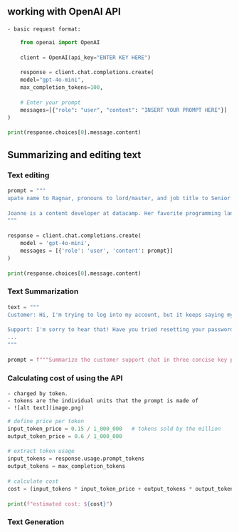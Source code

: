 ## working with OpenAI API
    - basic request format:
```Python
    from openai import OpenAI

    client = OpenAI(api_key="ENTER KEY HERE")
    
    response = client.chat.completions.create(
    model="gpt-4o-mini",
    max_completion_tokens=100,
  
    # Enter your prompt
    messages=[{"role": "user", "content": "INSERT YOUR PROMPT HERE"}]
)

print(response.choices[0].message.content)
```

## Summarizing and editing text

### Text editing
```Python
prompt = """
upate name to Ragnar, pronouns to lord/master, and job title to Senior Dragon Slayer in the following text:

Joanne is a content developer at datacamp. Her favorite programming language is R, which she uses for statistical analysis.
"""

response = client.chat.completions.create(
    model = 'gpt-4o-mini',
    messages = [{'role': 'user', 'content': prompt}]
)

print(response.choices[0].message.content)
```
### Text Summarization
```Python
text = """
Customer: Hi, I'm trying to log into my account, but it keeps saying my password is incorrect. I'm sure I'm entering the right one.

Support: I'm sorry to hear that! Have you tried resetting your password?
...
"""

prompt = f"""Summarize the customer support chat in three concise key point: {text}"""
```

### Calculating cost of using the API
    - charged by token.
    - tokens are the individual units that the prompt is made of
    - ![alt text](image.png)
```Python
# define price per token
input_token_price = 0.15 / 1_000_000   # tokens sold by the million
output_token_price = 0.6 / 1_000_000

# extract token usage
input_tokens = response.usage.prompt_tokens
output_tokens = max_completion_tokens

# calculate cost
cost = (input_tokens * input_token_price + output_tokens * output_token_price)

print(f"estimated cost: ${cost}")
```

### Text Generation
